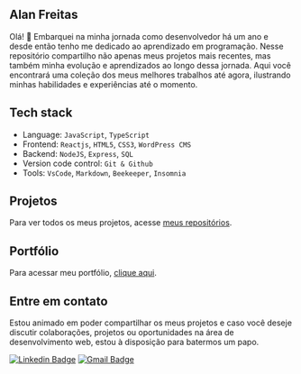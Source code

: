 ## Alan Freitas 

Olá! 👋 Embarquei na minha jornada como desenvolvedor há um ano e desde então tenho me dedicado ao aprendizado em programação. Nesse repositório compartilho não apenas meus projetos mais recentes, mas também minha evolução e aprendizados ao longo dessa jornada. Aqui você encontrará uma coleção dos meus melhores trabalhos até agora, ilustrando minhas habilidades e experiências até o momento. 

## Tech stack
- Language: `JavaScript`, `TypeScript`
- Frontend: `Reactjs`, `HTML5`, `CSS3`, `WordPress CMS`
- Backend: `NodeJS`, `Express`, `SQL`
- Version code control: `Git & Github`
- Tools: `VsCode`, `Markdown`, `Beekeeper`, `Insomnia`

## Projetos
Para ver todos os meus projetos, acesse <a href="https://github.com/freitasbr01?tab=repositories">meus repositórios</a>.

## Portfólio
Para acessar meu portfólio, <a href="https://alanfreitas.netlify.app/">clique aqui</a>.




## Entre em contato

Estou animado em poder compartilhar os meus projetos e caso você deseje discutir colaborações, projetos ou oportunidades na área de desenvolvimento web, estou à disposição para batermos um papo.

[![Linkedin Badge](https://img.shields.io/badge/-Alan_Freitas-blue?style=flat-square&logo=Linkedin&logoColor=white&link=https://www.linkedin.com/in/alanfreitasbr01/)](https://www.linkedin.com/in/alanfreitasbr01/)
[![Gmail Badge](https://img.shields.io/badge/-freitasbr01@gmail.com-c14438?style=flat-square&logo=Gmail&logoColor=white&link=mailto:freitasbr01@gmail.com)](mailto:freitasbr01@gmail.com)


